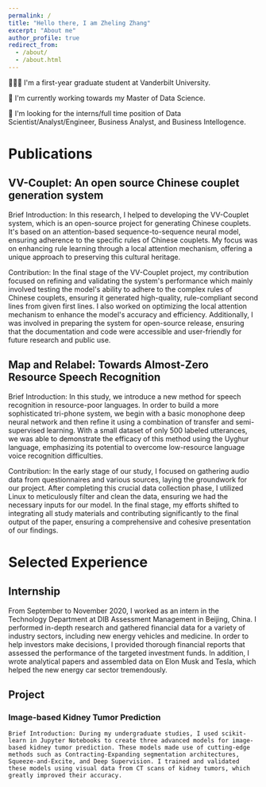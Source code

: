 ```yaml
---
permalink: /
title: "Hello there, I am Zheling Zhang"
excerpt: "About me"
author_profile: true
redirect_from: 
  - /about/
  - /about.html
---
```


👨🏼‍🎓 I'm a first-year graduate student at Vanderbilt University.

📍 I'm currently working towards my Master of Data Science.

💼 I'm looking for the interns/full time position of Data Scientist/Analyst/Engineer, Business Analyst, and Business Intellogence.


# Publications
## VV-Couplet: An open source Chinese couplet generation system
  Brief Introduction: In this research, I helped to developing the VV-Couplet system, which is an open-source project for generating Chinese couplets. It's based on an attention-based sequence-to-sequence neural model, ensuring adherence to the specific rules of Chinese couplets. My focus was on enhancing rule learning through a local attention mechanism, offering a unique approach to preserving this cultural heritage.

  Contribution: In the final stage of the VV-Couplet project, my contribution focused on refining and validating the system's performance which mainly involved testing the model's ability to adhere to the complex rules of Chinese couplets, ensuring it generated high-quality, rule-compliant second lines from given first lines. I also worked on optimizing the local attention mechanism to enhance the model's accuracy and efficiency. Additionally, I was involved in preparing the system for open-source release, ensuring that the documentation and code were accessible and user-friendly for future research and public use.

## Map and Relabel: Towards Almost-Zero Resource Speech Recognition
  Brief Introduction: In this study, we introduce a new method for speech recognition in resource-poor languages. In order to build a more sophisticated tri-phone system, we begin with a basic monophone deep neural network and then refine it using a combination of transfer and semi-supervised learning. With a small dataset of only 500 labeled utterances, we was able to demonstrate the efficacy of this method using the Uyghur language, emphasizing its potential to overcome low-resource language voice recognition difficulties.

  Contribution: In the early stage of our study, I focused on gathering audio data from questionnaires and various sources, laying the groundwork for our project. After completing this crucial data collection phase, I utilized Linux to meticulously filter and clean the data, ensuring we had the necessary inputs for our model. In the final stage, my efforts shifted to integrating all study materials and contributing significantly to the final output of the paper, ensuring a comprehensive and cohesive presentation of our findings.



# Selected Experience
## Internship
  From September to November 2020, I worked as an intern in the Technology Department at DIB Assessment Management in Beijing, China. I performed in-depth research and gathered financial data for a variety of industry sectors, including new energy vehicles and medicine. In order to help investors make decisions, I provided thorough financial reports that assessed the performance of the targeted investment funds. In addition, I wrote analytical papers and assembled data on Elon Musk and Tesla, which helped the new energy car sector tremendously.

## Project
  ### Image-based Kidney Tumor Prediction
    Brief Introduction: During my undergraduate studies, I used scikit-learn in Jupyter Notebooks to create three advanced models for image-based kidney tumor prediction. These models made use of cutting-edge methods such as Contracting-Expanding segmentation architectures, Squeeze-and-Excite, and Deep Supervision. I trained and validated these models using visual data from CT scans of kidney tumors, which greatly improved their accuracy.

  

